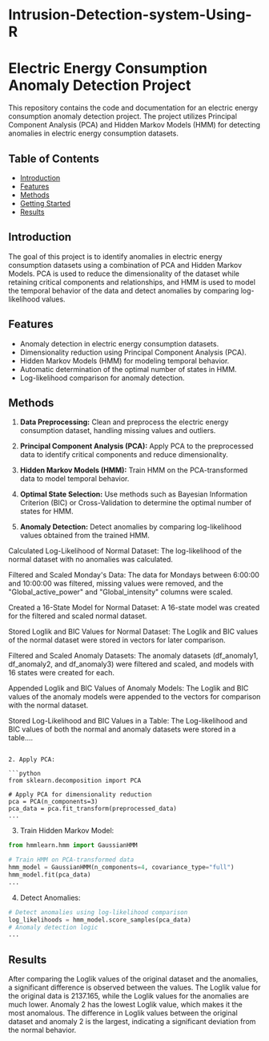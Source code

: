 # Intrusion-Detection-system-Using-R

# Electric Energy Consumption Anomaly Detection Project


This repository contains the code and documentation for an electric energy consumption anomaly detection project. The project utilizes Principal Component Analysis (PCA) and Hidden Markov Models (HMM) for detecting anomalies in electric energy consumption datasets.

## Table of Contents

- [Introduction](#introduction)
- [Features](#features)
- [Methods](#methods)
- [Getting Started](#getting-started)
- [Results](#results)



## Introduction

The goal of this project is to identify anomalies in electric energy consumption datasets using a combination of PCA and Hidden Markov Models. PCA is used to reduce the dimensionality of the dataset while retaining critical components and relationships, and HMM is used to model the temporal behavior of the data and detect anomalies by comparing log-likelihood values.

## Features

- Anomaly detection in electric energy consumption datasets.
- Dimensionality reduction using Principal Component Analysis (PCA).
- Hidden Markov Models (HMM) for modeling temporal behavior.
- Automatic determination of the optimal number of states in HMM.
- Log-likelihood comparison for anomaly detection.

## Methods

1. **Data Preprocessing:** Clean and preprocess the electric energy consumption dataset, handling missing values and outliers.

2. **Principal Component Analysis (PCA):** Apply PCA to the preprocessed data to identify critical components and reduce dimensionality.

3. **Hidden Markov Models (HMM):** Train HMM on the PCA-transformed data to model temporal behavior.

4. **Optimal State Selection:** Use methods such as Bayesian Information Criterion (BIC) or Cross-Validation to determine the optimal number of states for HMM.

5. **Anomaly Detection:** Detect anomalies by comparing log-likelihood values obtained from the trained HMM.

Calculated Log-Likelihood of Normal Dataset:
The log-likelihood of the normal dataset with no anomalies was calculated.

Filtered and Scaled Monday's Data:
The data for Mondays between 6:00:00 and 10:00:00 was filtered, missing values were removed, and the "Global_active_power" and "Global_intensity" columns were scaled.

Created a 16-State Model for Normal Dataset:
A 16-state model was created for the filtered and scaled normal dataset.

Stored Loglik and BIC Values for Normal Dataset:
The Loglik and BIC values of the normal dataset were stored in vectors for later comparison.

Filtered and Scaled Anomaly Datasets:
The anomaly datasets (df_anomaly1, df_anomaly2, and df_anomaly3) were filtered and scaled, and models with 16 states were created for each.

Appended Loglik and BIC Values of Anomaly Models:
The Loglik and BIC values of the anomaly models were appended to the vectors for comparison with the normal dataset.

Stored Log-Likelihood and BIC Values in a Table:
The Log-likelihood and BIC values of both the normal and anomaly datasets were stored in a table....
```

2. Apply PCA:

```python
from sklearn.decomposition import PCA

# Apply PCA for dimensionality reduction
pca = PCA(n_components=3)
pca_data = pca.fit_transform(preprocessed_data)
...
```

3. Train Hidden Markov Model:

```python
from hmmlearn.hmm import GaussianHMM

# Train HMM on PCA-transformed data
hmm_model = GaussianHMM(n_components=4, covariance_type="full")
hmm_model.fit(pca_data)
...
```

4. Detect Anomalies:

```python
# Detect anomalies using log-likelihood comparison
log_likelihoods = hmm_model.score_samples(pca_data)
# Anomaly detection logic
...
```

## Results

After comparing the Loglik values of the original dataset and the anomalies, a significant difference is observed between the values. The Loglik value for the original data is 2137.165, while the Loglik values for the anomalies are much lower. Anomaly 2 has the lowest Loglik value, which makes it the most anomalous. The difference in Loglik values between the original dataset and anomaly 2 is the largest, indicating a significant deviation from the normal behavior.



